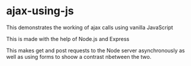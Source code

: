 # ajax-using-js
This demonstrates the working of ajax calls using vanilla JavaScript

This is made with the help of Node.js and Express

This makes get and post requests to the Node server asynchronously as well as using forms to shoow a contrast nbetween the two.
